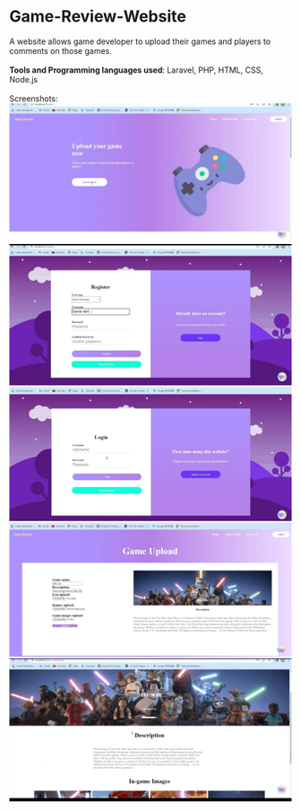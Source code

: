 # Game-Review-Website
A website allows game developer to upload their games and players to comments on those games.
<br><br>
__Tools and Programming languages used__: Laravel, PHP, HTML, CSS, Node.js<br><br>
Screenshots:<br>
![sth](/images/1.jpg)<br>
![sth](/images/2.jpg)<br>
![sth](/images/3.jpg)<br>
![sth](/images/4.jpg)<br>
![sth](/images/5.jpg)<br>
